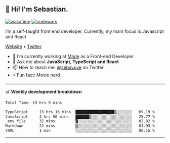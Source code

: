 ## 👋 Hi! I'm Sebastian.

[![wakatime](https://wakatime.com/badge/user/df0036c6-328a-4a39-be9b-e49417ed22a1.svg)](https://wakatime.com/@df0036c6-328a-4a39-be9b-e49417ed22a1)
[![codewars](https://www.codewars.com/users/sebavuye/badges/small)](https://www.codewars.com/users/sebavuye)

I’m a self-taught front end developer. Currently, my main focus is Javascript and React

[Website](https://sebastianvuye.be) • [Twitter](https://twitter.com/sebavuye)

- 🔭 I’m currently working at [Made](https://made.be/) as a Front-end Developer
- 💬 Ask me about **JavaScript, TypeScript and React**
- 📫 How to reach me: [@sebavuye](https://twitter.com/sebavuye) on Twitter
- ⚡ Fun fact: Movie nerd

-------

📊 **Weekly development breakdown**

<!--START_SECTION:waka-->

```txt
Total Time: 19 hrs 9 mins

TypeScript     13 hrs 16 mins  █████████████████▒░░░░░░░   69.19 %
JavaScript     4 hrs 56 mins   ██████▒░░░░░░░░░░░░░░░░░░   25.77 %
.env file      32 mins         ▓░░░░░░░░░░░░░░░░░░░░░░░░   02.82 %
Markdown       22 mins         ▒░░░░░░░░░░░░░░░░░░░░░░░░   01.93 %
YAML           1 min           ░░░░░░░░░░░░░░░░░░░░░░░░░   00.15 %
```

<!--END_SECTION:waka-->
-------
